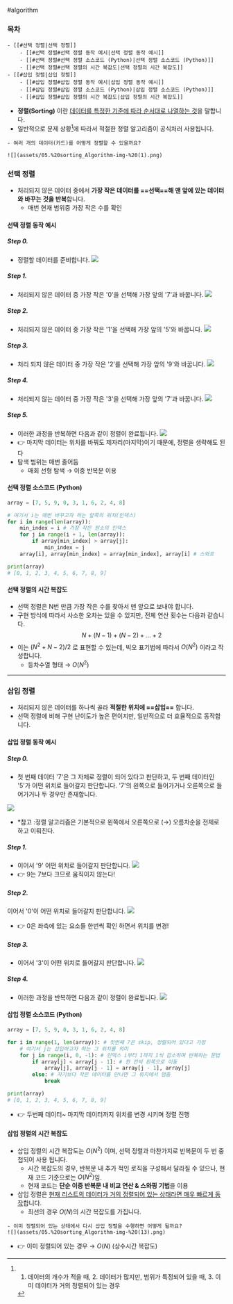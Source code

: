 #algorithm 

### 목차
```ad-note
- [[#선택 정렬|선택 정렬]]
	- [[#선택 정렬#선택 정렬 동작 예시|선택 정렬 동작 예시]]
	- [[#선택 정렬#선택 정렬 소스코드 (Python)|선택 정렬 소스코드 (Python)]]
	- [[#선택 정렬#선택 정렬의 시간 복잡도|선택 정렬의 시간 복잡도]]
- [[#삽입 정렬|삽입 정렬]]
	- [[#삽입 정렬#삽입 정렬 동작 예시|삽입 정렬 동작 예시]]
	- [[#삽입 정렬#삽입 정렬 소스코드 (Python)|삽입 정렬 소스코드 (Python)]]
	- [[#삽입 정렬#삽입 정렬의 시간 복잡도|삽입 정렬의 시간 복잡도]]
```


- **정렬(Sorting)** 이란 <u>데이터를 특정한 기준에 따라 순서대로 나열하는 것</u>을 말합니다. 
- 일반적으로 문제 상황[^정렬이 필요한 예시]에 따라서 적절한 정렬 알고리즘이 공식처러 사용됩니다.

```ad-question
- 여러 개의 데이터(카드)를 어떻게 정렬할 수 있을까요?

![](assets/05.%20sorting_Algorithm-img-%20(1).png)
```

[^정렬이 필요한 예시]: 1. 데이터의 개수가 적을 때, 2. 데이터가 많지만, 범위가 특정되어 있을 때, 3. 이미 데이터가 거의 정렬되어 있는 경우


### 선택 정렬
- 처리되지 않은 데이터 중에서 **가장 작은 데이터를 ==선택==해 맨 앞에 있는 데이터와 바꾸는 것을 반복**합니다.
	- 매번 현재 범위중 가장 작은 수를 확인

#### 선택 정렬 동작 예시

##### Step 0.
- 정렬할 데이터를 준비합니다.
![](assets/05.%20sorting_Algorithm-img-%20(1).png)

##### Step 1.
- 처리되지 않은 데이터 중 가장 작은 '0'을 선택해 가장 앞의 '7'과 바꿉니다. 
![](assets/05.%20sorting_Algorithm-img-%20(3).png)

##### Step 2.
- 처리되지 않은 데이터 중 가장 작은 '1'을 선택해 가장 앞의 '5'와 바꿉니다.
![](assets/05.%20sorting_Algorithm-img-%20(4).png)

##### Step 3.
- 처리 되지 않은 데이터 중 가장 작은 '2'를 선택해 가장 앞의 '9'와 바꿉니다.
![](assets/05.%20sorting_Algorithm-img-%20(6).png)

##### Step 4.
- 처리되지 않는 데이터 중 가장 작은 '3'을 선택해 가장 앞의 '7'과 바꿉니다.
![](assets/05.%20sorting_Algorithm-img-%20(7).png)

##### Step 5.
- 이러한 과정을 반복하면 다음과 같이 정렬이 완료됩니다. 
![](assets/05.%20sorting_Algorithm-img-%20(8).png)
- 👉 마지막 데이터는 위치를 바꿔도 제자리(마지막)이기 때문에, 정렬을 생략해도 된다
- 탐색 범위는 매번 줄어듬
	- 매회 선형 탐색 → 이중 반복문 이용

#### 선택 정렬 소스코드 (Python)

```python
array = [7, 5, 9, 0, 3, 1, 6, 2, 4, 8]

# 여기서 i는 매번 바꾸고자 하는 앞쪽의 위치(인덱스)
for i in range(len(array)): 
	min_index = i # 가장 작은 원소의 인덱스
	for j in range(i + 1, len(array)):
		if array[min_index] > array[j]:
			min_index = j
	array[i], array[min_index] = array[min_index], array[i] # 스와프

print(array)
# [0, 1, 2, 3, 4, 5, 6, 7, 8, 9]	
```


#### 선택 정렬의 시간 복잡도
- 선택 정렬은 N번 만큼 가장 작은 수를 찾아서 맨 앞으로 보내야 합니다. 
- 구현 방식에 따라서 사소한 오차는 있을 수 있지만, 전체 연산 횟수는 다음과 같습니다. 
$$N + (N - 1) + (N - 2) +  \dots  + 2$$
- 이는 $(N^2 + N - 2) / 2$ 로 표현할 수 있는데, 빅오 표기법에 따라서 $O(N^2)$ 이라고 작성합니다.
	- 등차수열 형태 → $O(N^2)$


---

### 삽입 정렬
- 처리되지 않은 데이터를 하나씩 골라 **적절한 위치에 ==삽입==** 합니다.
- 선택 정렬에 비해 구현 난이도가 높은 편이지만, 일반적으로 더 효율적으로 동작합니다. 

#### 삽입 정렬 동작 예시
##### Step 0.
- 첫 번째 데이터 '7'은 그 자체로 정렬이 되어 있다고 판단하고, 두 번째 데이터인 '5'가 어떤 위치로 들어갈지 판단합니다. '7'의 왼쪽으로 들어가거나 오른쪽으로 들어가거나 두 경우만 존재합니다. 

![](assets/05.%20sorting_Algorithm-img-%20(9).png)
- \*참고 :정렬 알고리즘은 기본적으로 왼쪽에서 오른쪽으로 (→) 오름차순을 전제로 하고 이뤄진다. 

##### Step 1.
- 이어서 '9' 어떤 위치로 들어갈지 판단합니다.
![](assets/05.%20sorting_Algorithm-img-%20(10).png)
- 👉 9는 7보다 크므로 움직이지 않는다!

##### Step 2.
이어서 '0'이 어떤 위치로 들어갈지 판단합니다.
![](assets/05.%20sorting_Algorithm-img-%20(11).png)
- 👉 0은 좌측에 있는 요소들 한번씩 확인 하면서 위치를 변경!


##### Step 3.
- 이어서 '3'이 어떤 위치로 들어갈지 판단합니다.
![](assets/05.%20sorting_Algorithm-img-%20(12).png)

##### Step 4.
- 이러한 과정을 반복하면 다음과 같이 정렬이 완료됩니다.
![](assets/05.%20sorting_Algorithm-img-%20(13).png)

#### 삽입 정렬 소스코드 (Python)
```python
array = [7, 5, 9, 0, 3, 1, 6, 2, 4, 8]

for i in range(1, len(array)): # 첫번째 7은 skip, 정렬되어 있다고 가정
	# 여기서 j는 삽입하고자 하는 그 위치를 의미
	for j in range(i, 0, -1): # 인덱스 i부터 1까지 1씩 감소하며 반복하는 문법
		if array[j] < array[j - 1]: # 한 칸씩 왼쪽으로 이동
			array[j], array[j - 1] = array[j - 1], array[j]
		else: # 자기보다 작은 데이터를 만나면 그 위치에서 멈춤
			break

print(array)
# [0, 1, 2, 3, 4, 5, 6, 7, 8, 9]
```
- 👉 두번째 데이터~ 마지막 데이터까지 위치를 변경 시키며 정렬 진행


#### 삽입 정렬의 시간 복잡도 
- 삽입 정렬의 시간 복잡도는 $O(N^2)$ 이며, 선택 정렬과 마찬가지로 반복문이 두 번 중첩되어 사용 됩니다. 
	- 시간 복잡도의 경우, 반복문 내 추가 적인 로직을 구성해서 달라질 수 있으나, 현재 코드 기준으로는 $O(N^2)$임.
	- 현재 코드는 **단순 이중 반복문 내 비교 연산 & 스와핑 기법**을 이용 
- 삽입 정렬은 <u>현재 리스트의 데이터가 거의 정렬되어 있는 상태라면 매우 빠르게 동작</u>합니다. 
	- 최선의 경우 $O(N)$의 시간 복잡도를 가집니다. 

```ad-question
- 이미 정렬되어 있는 상태에서 다시 삽입 정렬을 수행하면 어떻게 될까요?
![](assets/05.%20sorting_Algorithm-img-%20(13).png)
```

- 👉 이미 정렬되어 있는 경우 → $O(N)$ (상수시간 복잡도)
